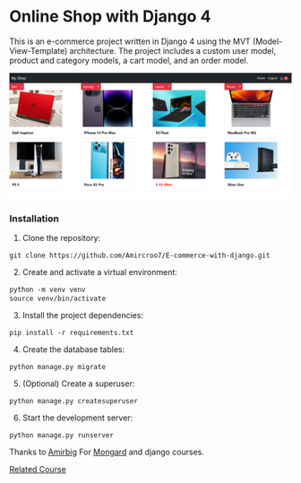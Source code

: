 # Online Shop with Django 4
This is an e-commerce project written in Django 4 using the MVT (Model-View-Template) architecture. The project includes a custom user model, product and category models, a cart model, and an order model.

![Example Image](./media/1.png)

### Installation
1. Clone the repository:

```
git clone https://github.com/Amircroo7/E-commerce-with-django.git
```
2. Create and activate a virtual environment:
```
python -m venv venv
source venv/bin/activate
```
3. Install the project dependencies:
```
pip install -r requirements.txt
```
4. Create the database tables:
```
python manage.py migrate
```
5. (Optional) Create a superuser:
```
python manage.py createsuperuser
```
6. Start the development server:
```
python manage.py runserver
```



Thanks to [Amirbig](https://github.com/amirbigg/) For [Mongard](https://www.mongard.ir/) and django courses.

[Related Course](https://www.mongard.ir/courses/django-shop/)
